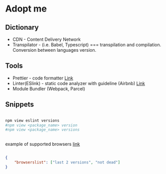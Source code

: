 # Adopt me 

## Dictionary 
- CDN - Content Delivery Network
- Transpilator - (i.e. Babel, Typescript) === transpilation and compilation. Conversion between languages version.

## Tools
- Prettier - code formatter [Link](https://www.npmjs.com/package/prettier)
- Linter(ESlink) - static code analyzer with guideline (Airbnb) [Link](https://eslint.org/)
- Module Bundler (Webpack, Parcel)

## Snippets

```bash

npm view eslint versions
#npm view <package_name> version
#npm view <package_name> versions
 
```
example of supported browsers [link](https://browserslist.dev/?q=bGFzdCAyIHZlcnNpb25zLCBub3QgZGVhZA%3D%3D)
```json

{
    "browserslist": ["last 2 versions", "not dead"]
}

```
